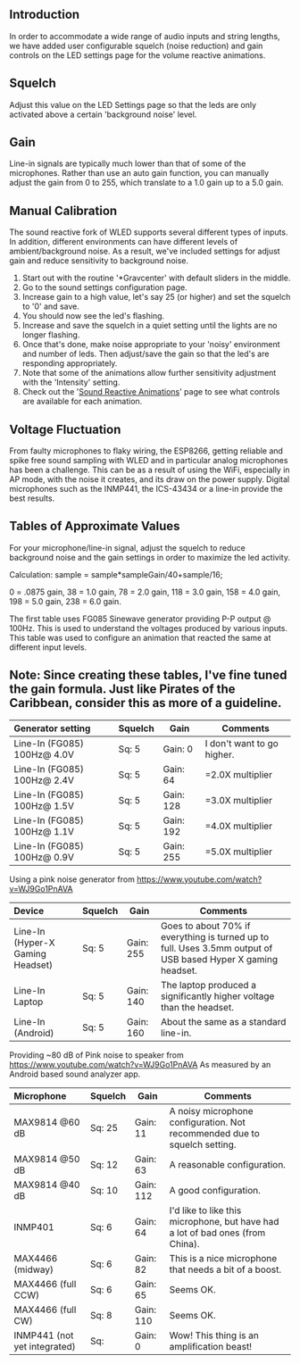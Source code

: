 ## Introduction

In order to accommodate a wide range of audio inputs and string lengths, we have added user configurable squelch (noise reduction) and gain controls on the LED settings page for the volume reactive animations.

## Squelch
Adjust this value on the LED Settings page so that the leds are only activated above a certain 'background noise' level.

## Gain
Line-in signals are typically much lower than that of some of the microphones. Rather than use an auto gain function, you can manually adjust the gain from 0 to 255, which translate to a 1.0 gain up to a 5.0 gain.

## Manual Calibration
The sound reactive fork of WLED supports several different types of inputs. In addition, different environments can have different levels of ambient/background noise. As a result, we've included settings for adjust gain and reduce sensitivity to background noise.

1. Start out with the routine '*Gravcenter' with default sliders in the middle.
2. Go to the sound settings configuration page.
3. Increase gain to a high value, let's say 25 (or higher) and set the squelch to '0' and save.
4. You should now see the led's flashing.
5. Increase and save the squelch in a quiet setting until the lights are no longer flashing.
6. Once that's done, make noise appropriate to your 'noisy' environment and number of leds. Then adjust/save the gain so that the led's are responding appropriately.
7. Note that some of the animations allow further sensitivity adjustment with the 'Intensity' setting.
8. Check out the '[Sound Reactive Animations](https://github.com/atuline/WLED/wiki/Reactive-Animations)' page to see what controls are available for each animation.


## Voltage Fluctuation
From faulty microphones to flaky wiring, the ESP8266, getting reliable and spike free sound sampling with WLED and in particular analog microphones has been a challenge. This can be as a result of using the WiFi, especially in AP mode, with the noise it creates, and its draw on the power supply. Digital microphones such as the INMP441, the ICS-43434 or a line-in provide the best results.

## Tables of Approximate Values

For your microphone/line-in signal, adjust the squelch to reduce background noise and the gain settings in order to maximize the led activity.
 
Calculation:  sample = sample*sampleGain/40+sample/16;

0 = .0875 gain, 38 = 1.0 gain, 78 = 2.0 gain, 118 = 3.0 gain, 158 = 4.0 gain, 198 = 5.0 gain, 238 = 6.0 gain.

The first table uses FG085 Sinewave generator providing P-P output @ 100Hz. This is used to understand the voltages produced by various inputs. This table was used to configure an animation that reacted the same at different input levels.

## Note: Since creating these tables, I've fine tuned the gain formula. Just like Pirates of the Caribbean, consider this as more of a guideline.

| Generator setting | Squelch | Gain | Comments
| :------------- | --- | --- | ---
| Line-In (FG085) 100Hz@  4.0V  | Sq: 5 | Gain: 0   | I don't want to go higher.
| Line-In (FG085) 100Hz@  2.4V  | Sq: 5 | Gain: 64  | =2.0X multiplier
| Line-In (FG085) 100Hz@  1.5V  | Sq: 5 | Gain: 128 | =3.0X multiplier
| Line-In (FG085) 100Hz@  1.1V  | Sq: 5 | Gain: 192 | =4.0X multiplier
| Line-In (FG085) 100Hz@  0.9V  | Sq: 5 | Gain: 255 | =5.0X multiplier
 
 
 Using a pink noise generator from https://www.youtube.com/watch?v=WJ9Go1PnAVA
 
| Device | Squelch | Gain    | Comments
| :------------- | --- | ----------- | ---
| Line-In (Hyper-X Gaming Headset) | Sq: 5   | Gain: 255 | Goes to about 70% if everything is turned up to full. Uses 3.5mm output of USB based Hyper X gaming headset.
| Line-In Laptop | Sq: 5 | Gain: 140 |   The laptop produced a significantly higher voltage than the headset.
| Line-In (Android)    | Sq: 5   | Gain: 160 | About the same as a standard line-in.


Providing ~80 dB of Pink noise to speaker from https://www.youtube.com/watch?v=WJ9Go1PnAVA
As measured by an Android based sound analyzer app.

| Microphone | Squelch | Gain | Comments
| :------------- | --- | --- | ---
| MAX9814 @60 dB |     Sq: 25 | Gain: 11  | A noisy microphone configuration. Not recommended due to squelch setting.
| MAX9814 @50 dB |     Sq: 12 | Gain: 63 | A reasonable configuration.
| MAX9814 @40 dB |     Sq: 10 | Gain: 112 | A good configuration.
| INMP401 |            Sq: 6 | Gain: 64   | I'd like to like this microphone, but have had a lot of bad ones (from China).
| MAX4466 (midway) |  Sq: 6  | Gain: 82 | This is a nice microphone that needs a bit of a boost.
| MAX4466 (full CCW) | Sq: 6  | Gain: 65 | Seems OK.
| MAX4466 (full CW) |  Sq: 8  | Gain: 110 | Seems OK. 
| INMP441 (not yet integrated)             | Sq:     | Gain: 0    | Wow! This thing is an amplification beast!
